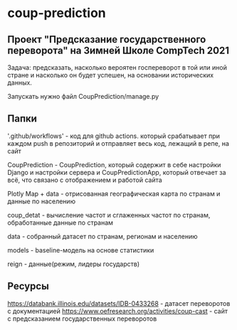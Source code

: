 # coup-prediction
Проект "Предсказание государственного переворота" на Зимней Школе CompTech 2021
-----------------------------------------------------------------------------------------------------------------------------------------------------------------------------------
Задача: предсказать, насколько вероятен госпереворот в той или иной стране и насколько он будет успешен, на основании исторических данных.

Запускать нужно файл CoupPrediction/manage.py

## Папки

'.github/workflows' - код для github actions. который срабатывает при каждом push в репозиторий и отправляет весь код, лежащий в репе, на сайт

CoupPrediction - CoupPrediction, который содержит в себе настройки Django и настройки сервера и CoupPredictionApp, который отвечает за всё, что связано с отображением и работой сайта

Plotly Map + data - отрисованная географическая карта по странам и данные по населению

coup_detat - вычисление частот и сглаженных частот по странам, обработанные данные по странам 

data - собранный датасет по странам, регионам и населению

models - baseline-модель на основе статистики

reign - данные(режим, лидеры государств)


## Ресурсы

https://databank.illinois.edu/datasets/IDB-0433268 - датасет переворотов с документацией
https://www.oefresearch.org/activities/coup-cast - сайт с предсказанием государственных переворотов


